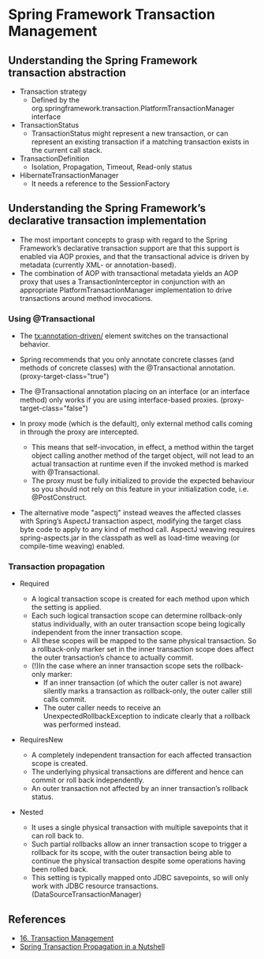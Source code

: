 # Spring Framework Transaction Management
## Understanding the Spring Framework transaction abstraction
* Transaction strategy
    * Defined by the org.springframework.transaction.PlatformTransactionManager interface
* TransactionStatus
    * TransactionStatus might represent a new transaction, or can represent an existing transaction if a matching transaction exists in the current call stack.
* TransactionDefinition
    * Isolation, Propagation, Timeout, Read-only status
* HibernateTransactionManager
    * It needs a reference to the SessionFactory

## Understanding the Spring Framework’s declarative transaction implementation
* The most important concepts to grasp with regard to the Spring Framework’s declarative transaction support are that this support is enabled via AOP proxies, and that the transactional advice is driven by metadata (currently XML- or annotation-based). 
* The combination of AOP with transactional metadata yields an AOP proxy that uses a TransactionInterceptor in conjunction with an appropriate PlatformTransactionManager implementation to drive transactions around method invocations.

### Using @Transactional
* The <tx:annotation-driven/> element switches on the transactional behavior.
* Spring recommends that you only annotate concrete classes (and methods of concrete classes) with the @Transactional annotation. (proxy-target-class="true")
* The @Transactional annotation placing on an interface (or an interface method) only works if you are using interface-based proxies. (proxy-target-class="false")

* In proxy mode (which is the default), only external method calls coming in through the proxy are intercepted. 
    * This means that self-invocation, in effect, a method within the target object calling another method of the target object, will not lead to an actual transaction at runtime even if the invoked method is marked with @Transactional. 
    * The proxy must be fully initialized to provide the expected behaviour so you should not rely on this feature in your initialization code, i.e. @PostConstruct.

* The alternative mode "aspectj" instead weaves the affected classes with Spring’s AspectJ transaction aspect, modifying the target class byte code to apply to any kind of method call. AspectJ weaving requires spring-aspects.jar in the classpath as well as load-time weaving (or compile-time weaving) enabled.
    
### Transaction propagation
* Required
    * A logical transaction scope is created for each method upon which the setting is applied. 
    * Each such logical transaction scope can determine rollback-only status individually, with an outer transaction scope being logically independent from the inner transaction scope.
    * All these scopes will be mapped to the same physical transaction. So a rollback-only marker set in the inner transaction scope does affect the outer transaction’s chance to actually commit.
    * (!)In the case where an inner transaction scope sets the rollback-only marker:
        * If an inner transaction (of which the outer caller is not aware) silently marks a transaction as rollback-only, the outer caller still calls commit. 
        * The outer caller needs to receive an UnexpectedRollbackException to indicate clearly that a rollback was performed instead.
         
* RequiresNew
    * A completely independent transaction for each affected transaction scope is created.
    * The underlying physical transactions are different and hence can commit or roll back independently.
    * An outer transaction not affected by an inner transaction’s rollback status.
        
* Nested
    * It uses a single physical transaction with multiple savepoints that it can roll back to.
    * Such partial rollbacks allow an inner transaction scope to trigger a rollback for its scope, with the outer transaction being able to continue the physical transaction despite some operations having been rolled back. 
    * This setting is typically mapped onto JDBC savepoints, so will only work with JDBC resource transactions. (DataSourceTransactionManager)

## References
* [16. Transaction Management](https://docs.spring.io/spring-framework/docs/4.2.x/spring-framework-reference/html/transaction.html)
* [Spring Transaction Propagation in a Nutshell](https://dzone.com/articles/spring-transaction-propagation)


